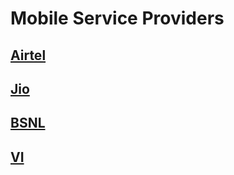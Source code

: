# Mobile Service Providers

## [Airtel](./airtel/README.md) 

## [Jio](./jio/README.md) 

## [BSNL](./bsnl/README.md) 

## [VI](./vi/README.md)
